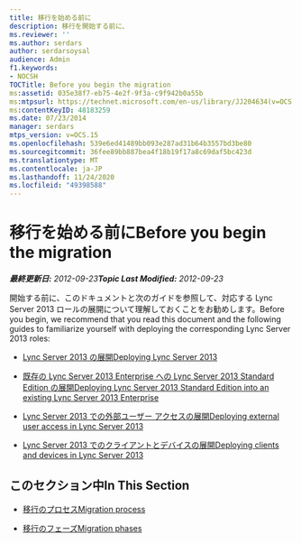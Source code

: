 ```yaml
---
title: 移行を始める前に
description: 移行を開始する前に、
ms.reviewer: ''
ms.author: serdars
author: serdarsoysal
audience: Admin
f1.keywords:
- NOCSH
TOCTitle: Before you begin the migration
ms:assetid: 035e38f7-eb75-4e2f-9f3a-c9f942b0a55b
ms:mtpsurl: https://technet.microsoft.com/en-us/library/JJ204634(v=OCS.15)
ms:contentKeyID: 48183259
ms.date: 07/23/2014
manager: serdars
mtps_version: v=OCS.15
ms.openlocfilehash: 539e6ed41489bb093e287ad31b64b3557bd3be80
ms.sourcegitcommit: 36fee89bb887bea4f18b19f17a8c69daf5bc423d
ms.translationtype: MT
ms.contentlocale: ja-JP
ms.lasthandoff: 11/24/2020
ms.locfileid: "49398588"
---
```

# <a name="before-you-begin-the-migration"></a><span data-ttu-id="20102-103">移行を始める前に</span><span class="sxs-lookup"><span data-stu-id="20102-103">Before you begin the migration</span></span>

<div data-xmlns="http://www.w3.org/1999/xhtml">

<div class="topic" data-xmlns="http://www.w3.org/1999/xhtml" data-msxsl="urn:schemas-microsoft-com:xslt" data-cs="https://msdn.microsoft.com/">

<div data-asp="https://msdn2.microsoft.com/asp">



</div>

<div id="mainSection">

<div id="mainBody"><span data-ttu-id="20102-104">

<span> </span></span><span class="sxs-lookup"><span data-stu-id="20102-104">

<span> </span></span></span>

<span data-ttu-id="20102-105">_**最終更新日:** 2012-09-23_</span><span class="sxs-lookup"><span data-stu-id="20102-105">_**Topic Last Modified:** 2012-09-23_</span></span>

<span data-ttu-id="20102-106">開始する前に、このドキュメントと次のガイドを参照して、対応する Lync Server 2013 ロールの展開について理解しておくことをお勧めします。</span><span class="sxs-lookup"><span data-stu-id="20102-106">Before you begin, we recommend that you read this document and the following guides to familiarize yourself with deploying the corresponding Lync Server 2013 roles:</span></span>

  - [<span data-ttu-id="20102-107">Lync Server 2013 の展開</span><span class="sxs-lookup"><span data-stu-id="20102-107">Deploying Lync Server 2013</span></span>](lync-server-2013-deploying-lync-server.md)

  - [<span data-ttu-id="20102-108">既存の Lync Server 2013 Enterprise への Lync Server 2013 Standard Edition の展開</span><span class="sxs-lookup"><span data-stu-id="20102-108">Deploying Lync Server 2013 Standard Edition into an existing Lync Server 2013 Enterprise</span></span>](lync-server-2013-deploying-lync-server-2013-standard-edition-into-an-existing-lync-server-2013-enterprise.md)

  - [<span data-ttu-id="20102-109">Lync Server 2013 での外部ユーザー アクセスの展開</span><span class="sxs-lookup"><span data-stu-id="20102-109">Deploying external user access in Lync Server 2013</span></span>](lync-server-2013-deploying-external-user-access.md)

  - [<span data-ttu-id="20102-110">Lync Server 2013 でのクライアントとデバイスの展開</span><span class="sxs-lookup"><span data-stu-id="20102-110">Deploying clients and devices in Lync Server 2013</span></span>](lync-server-2013-deploying-clients-and-devices.md)

<div>

## <a name="in-this-section"></a><span data-ttu-id="20102-111">このセクション中</span><span class="sxs-lookup"><span data-stu-id="20102-111">In This Section</span></span>

  - [<span data-ttu-id="20102-112">移行のプロセス</span><span class="sxs-lookup"><span data-stu-id="20102-112">Migration process</span></span>](migration-process.md)

  - [<span data-ttu-id="20102-113">移行のフェーズ</span><span class="sxs-lookup"><span data-stu-id="20102-113">Migration phases</span></span>](migration-phases.md)

<span data-ttu-id="20102-114"></div>

</div>

<span> </span>

</div>

</div>

</span><span class="sxs-lookup"><span data-stu-id="20102-114"></div>

</div>

<span> </span>

</div>

</div>

</span></span></div>

